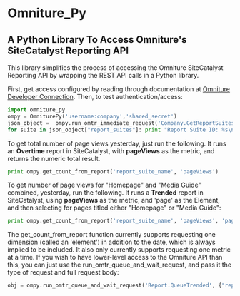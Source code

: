 Omniture_Py
===========
A Python Library To Access Omniture's SiteCatalyst Reporting API
----------------------------------------------------------------------------

This library simplifies the process of accessing the Omniture SiteCatalyst Reporting API by wrapping the REST API calls in a Python library.

First, get access configured by reading through documentation at [Omniture Developer Connection](http://developer.omniture.com/).  Then, to test authentication/access:  

```python
import omniture_py  
ompy = OmniturePy('username:company','shared_secret')     
json_object =  ompy.run_omtr_immediate_request('Company.GetReportSuites', '')  
for suite in json_object["report_suites"]: print "Report Suite ID: %s\nSite Title: %s\n" % (suite["rsid"], suite["site_title"])  
```

To get total number of page views yesterday, just run the following.  It runs an <b>Overtime</b> report in SiteCatalyst, with <b>pageViews</b> as the metric, and returns the numeric total result.  

```python
print ompy.get_count_from_report('report_suite_name', 'pageViews') 
```

To get number of page views for "Homepage" and "Media Guide" combined, yesterday, run the following.  It runs a <b>Trended</b> report in SiteCatalyst, using <b>pageViews</b> as the metric, and 'page' as the Element, and then selecting for pages titled either "Homepage" or "Media Guide":  

```python
print ompy.get_count_from_report('report_suite_name', 'pageViews', 'page', ["Homepage","Media Guide"])
```

The get_count_from_report function currently supports requesting one dimension (called an 'element') in addition to the date, which is always implied to be included.  It also only currently supports requesting one metric at a time.  If you wish to have lower-level access to the Omniture API than this, you can just use the run_omtr_queue_and_wait_request, and pass it the type of request and full request body:  

```python
obj = ompy.run_omtr_queue_and_wait_request('Report.QueueTrended', {"reportDescription" : reportDescription})
```
	
